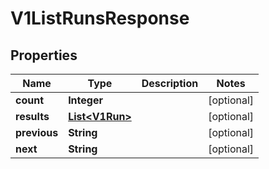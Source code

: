 
# V1ListRunsResponse

## Properties
Name | Type | Description | Notes
------------ | ------------- | ------------- | -------------
**count** | **Integer** |  |  [optional]
**results** | [**List&lt;V1Run&gt;**](V1Run.md) |  |  [optional]
**previous** | **String** |  |  [optional]
**next** | **String** |  |  [optional]



